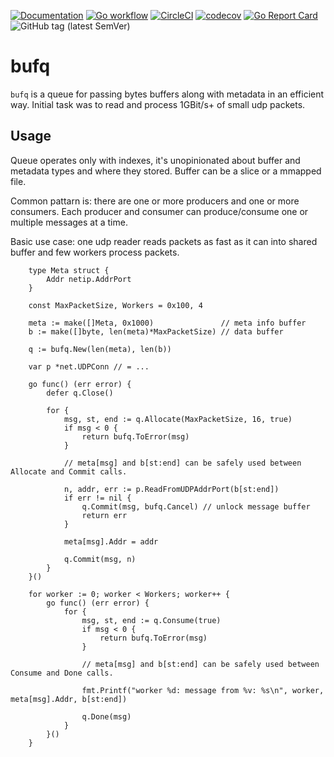 [![Documentation](https://pkg.go.dev/badge/nikand.dev/go/bufq)](https://pkg.go.dev/nikand.dev/go/bufq?tab=doc)
[![Go workflow](https://github.com/nikandfor/bufq/actions/workflows/go.yml/badge.svg)](https://github.com/nikandfor/bufq/actions/workflows/go.yml)
[![CircleCI](https://circleci.com/gh/nikandfor/bufq.svg?style=svg)](https://circleci.com/gh/nikandfor/bufq)
[![codecov](https://codecov.io/gh/nikandfor/bufq/tags/latest/graph/badge.svg)](https://codecov.io/gh/nikandfor/bufq)
[![Go Report Card](https://goreportcard.com/badge/nikand.dev/go/bufq)](https://goreportcard.com/report/nikand.dev/go/bufq)
![GitHub tag (latest SemVer)](https://img.shields.io/github/v/tag/nikandfor/bufq?sort=semver)

# bufq

`bufq` is a queue for passing bytes buffers along with metadata in an efficient way.
Initial task was to read and process 1GBit/s+ of small udp packets.

## Usage

Queue operates only with indexes, it's unopinionated about buffer and metadata types and where they stored.
Buffer can be a slice or a mmapped file.

Common pattarn is: there are one or more producers and one or more consumers.
Each producer and consumer can produce/consume one or multiple messages at a time.

Basic use case: one udp reader reads packets as fast as it can into shared buffer and few workers process packets.

```
	type Meta struct {
		Addr netip.AddrPort
	}

	const MaxPacketSize, Workers = 0x100, 4

	meta := make([]Meta, 0x1000)               // meta info buffer
	b := make([]byte, len(meta)*MaxPacketSize) // data buffer

	q := bufq.New(len(meta), len(b))

    var p *net.UDPConn // = ...

	go func() (err error) {
		defer q.Close()

		for {
			msg, st, end := q.Allocate(MaxPacketSize, 16, true)
			if msg < 0 {
				return bufq.ToError(msg)
			}

			// meta[msg] and b[st:end] can be safely used between Allocate and Commit calls.

			n, addr, err := p.ReadFromUDPAddrPort(b[st:end])
			if err != nil {
				q.Commit(msg, bufq.Cancel) // unlock message buffer
				return err
			}

			meta[msg].Addr = addr

			q.Commit(msg, n)
		}
	}()

	for worker := 0; worker < Workers; worker++ {
		go func() (err error) {
			for {
				msg, st, end := q.Consume(true)
				if msg < 0 {
					return bufq.ToError(msg)
				}

				// meta[msg] and b[st:end] can be safely used between Consume and Done calls.

				fmt.Printf("worker %d: message from %v: %s\n", worker, meta[msg].Addr, b[st:end])

				q.Done(msg)
			}
		}()
	}
```
